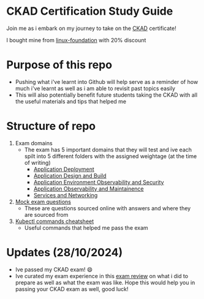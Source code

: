 # CKAD Certification Study Guide
Join me as i embark on my journey to take on the [CKAD](https://www.cncf.io/training/certification/ckad/) certificate!

I bought mine from [linux-foundation](https://training.linuxfoundation.org/certification/certified-kubernetes-application-developer-ckad/) with 20% discount 

# Purpose of this repo
- Pushing what i've learnt into Github will help serve as a reminder of how much i've learnt as well as i am able to revisit past topics easily
- This will also potentially benefit future students taking the CKAD with all the useful materials and tips that helped me

# Structure of repo
1) Exam domains 
    - The exam has 5 important domains that they will test and ive each spilt into 5 different folders with the assigned weightage (at the time of writing)
        - [Application Deployment](./Application-Deployment(20%25)/)
        - [Application Design and Build](./Application-Design-and-Build(20%25)/)
        - [Application Environment Observability and Security](./Application-Environment-Observability-and-Security(25%25)/)
        - [Application Observability and Maintainence](./Application-Observability-and-Maintainence(15%25)/)
        - [Services and Networking](./Services-and-Networking(20%25)/)
2) [Mock exam questions](./Mock-Questions/)
    - These are questions sourced online with answers and where they are sourced from
3) [Kubectl commands cheatsheet](./kubectl-command-cheatsheet.md)
    - Useful commands that helped me pass the exam

# Updates (28/10/2024)
- Ive passed my CKAD exam! :smile:
- Ive curated my exam experience in this [exam review](./ckad-exam-review.md) on what i did to prepare as well as what the exam was like. Hope this would help you in passing your CKAD exam as well, good luck!